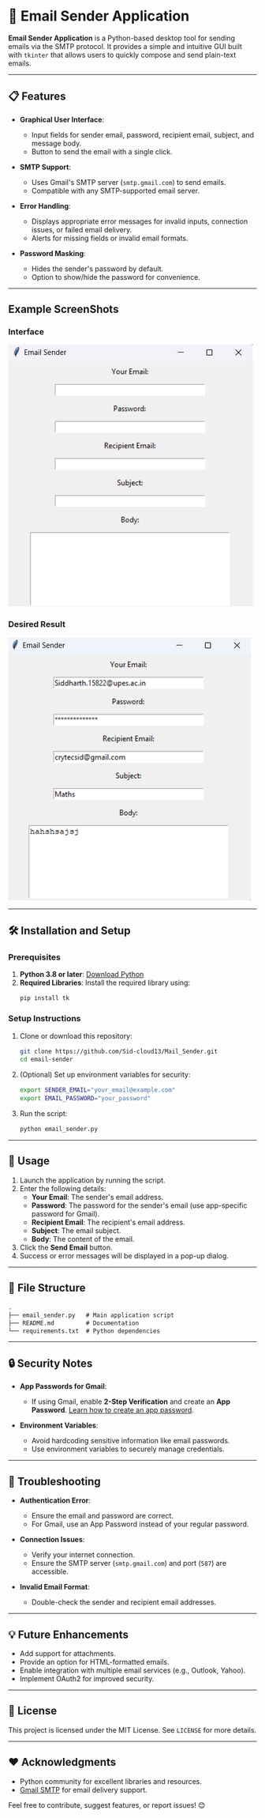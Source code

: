 # 📧 Email Sender Application

**Email Sender Application** is a Python-based desktop tool for sending emails via the SMTP protocol. It provides a simple and intuitive GUI built with `tkinter` that allows users to quickly compose and send plain-text emails.

---

## 📋 Features

- **Graphical User Interface**:
  - Input fields for sender email, password, recipient email, subject, and message body.
  - Button to send the email with a single click.

- **SMTP Support**:
  - Uses Gmail's SMTP server (`smtp.gmail.com`) to send emails.
  - Compatible with any SMTP-supported email server.

- **Error Handling**:
  - Displays appropriate error messages for invalid inputs, connection issues, or failed email delivery.
  - Alerts for missing fields or invalid email formats.

- **Password Masking**:
  - Hides the sender's password by default.
  - Option to show/hide the password for convenience.

---
## Example ScreenShots

### Interface
![Interface](./img/Interface.png)

### Desired Result
![result](./img/result.png)

---

## 🛠️ Installation and Setup

### Prerequisites
1. **Python 3.8 or later**: [Download Python](https://www.python.org/downloads/)
2. **Required Libraries**:
   Install the required library using:
   ```bash
   pip install tk
   ```

### Setup Instructions
1. Clone or download this repository:
   ```bash
   git clone https://github.com/Sid-cloud13/Mail_Sender.git
   cd email-sender
   ```
2. (Optional) Set up environment variables for security:
   ```bash
   export SENDER_EMAIL="your_email@example.com"
   export EMAIL_PASSWORD="your_password"
   ```
3. Run the script:
   ```bash
   python email_sender.py
   ```

---

## 🚀 Usage

1. Launch the application by running the script.
2. Enter the following details:
   - **Your Email**: The sender's email address.
   - **Password**: The password for the sender's email (use app-specific password for Gmail).
   - **Recipient Email**: The recipient's email address.
   - **Subject**: The email subject.
   - **Body**: The content of the email.
3. Click the **Send Email** button.
4. Success or error messages will be displayed in a pop-up dialog.

---

## 📂 File Structure

```
.
├── email_sender.py   # Main application script
├── README.md         # Documentation
└── requirements.txt  # Python dependencies
```

---

## 🔒 Security Notes

- **App Passwords for Gmail**:
  - If using Gmail, enable **2-Step Verification** and create an **App Password**. [Learn how to create an app password](https://support.google.com/accounts/answer/185833?hl=en).

- **Environment Variables**:
  - Avoid hardcoding sensitive information like email passwords.
  - Use environment variables to securely manage credentials.

---

## 🤔 Troubleshooting

- **Authentication Error**:
  - Ensure the email and password are correct.
  - For Gmail, use an App Password instead of your regular password.

- **Connection Issues**:
  - Verify your internet connection.
  - Ensure the SMTP server (`smtp.gmail.com`) and port (`587`) are accessible.

- **Invalid Email Format**:
  - Double-check the sender and recipient email addresses.

---

## 💡 Future Enhancements

- Add support for attachments.
- Provide an option for HTML-formatted emails.
- Enable integration with multiple email services (e.g., Outlook, Yahoo).
- Implement OAuth2 for improved security.

---

## 📜 License

This project is licensed under the MIT License. See `LICENSE` for more details.

---

## ❤️ Acknowledgments

- Python community for excellent libraries and resources.
- [Gmail SMTP](https://support.google.com/mail/answer/7126229?hl=en) for email delivery support.

Feel free to contribute, suggest features, or report issues! 😊
